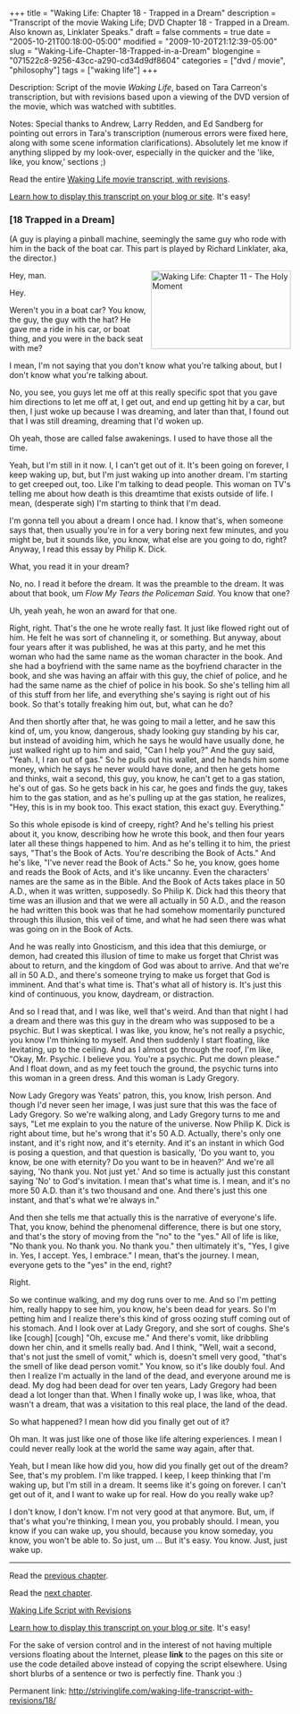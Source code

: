 +++
title = "Waking Life: Chapter 18 - Trapped in a Dream"
description = "Transcript of the movie Waking Life; DVD Chapter 18 - Trapped in a Dream. Also known as, Linklater Speaks."
draft = false
comments = true
date = "2005-10-21T00:18:00-05:00"
modified = "2009-10-20T21:12:39-05:00"
slug = "Waking-Life-Chapter-18-Trapped-in-a-Dream"
blogengine = "071522c8-9256-43cc-a290-cd34d9df8604"
categories = ["dvd / movie", "philosophy"]
tags = ["waking life"]
+++

<div class="WPArticleInfo">
<p>Description: Script of the movie <em>Waking Life</em>, based on Tara Carreon's transcription, but with revisions based upon a viewing of the DVD version of the movie, which was watched with subtitles.</p>
<p>Notes: Special thanks to Andrew, Larry Redden, and Ed Sandberg for pointing out errors in Tara's transcription (numerous errors were fixed here, along with some scene information clarifications). Absolutely let me know if anything slipped by my look-over, especially in the quicker and the 'like, like, you know,' sections ;)</p>
<p>Read the entire <a href="https://wakinglifemovie.net/">Waking Life movie transcript, with revisions</a>.</p>
<p><a href="/words/post/Display-parts-of-the-Waking-Life-Transcript-on-your-site.aspx">Learn how to display this transcript on your blog or site</a>. It's easy!</p>
</div>
<h3 class="waking_life_chapter">[<a id="eighteen" title="eighteen" name="eighteen"></a>18 Trapped in a Dream]</h3>
<p>(A guy is playing a pinball machine, seemingly the same guy who rode with him in the back of the boat car. This part is played by Richard Linklater, aka, the director.)</p>
<p><a onclick="window.open(this.href);return false;" href="http://strivinglife.com/files/images/WakingLife/WakingLife_18_1.jpg"><img src="http://strivinglife.com/files/images/WakingLife/WakingLife_18_1_t.jpg" alt="Waking Life: Chapter 11 - The Holy Moment" width="250" height="140" align="right" /></a>Hey, man.</p>
<p>Hey.</p>
<p>Weren't you in a boat car? You know, the guy, the guy with the hat? He gave me a ride in his car, or boat thing, and you were in the back seat with me?</p>
<p>I mean, I'm not saying that you don't know what you're talking about, but I don't know what you're talking about.</p>
<p>No, you see, you guys let me off at this really specific spot that you gave him directions to let me off at, I get out, and end up getting hit by a car, but then, I just woke up because I was dreaming, and later than that, I found out that I was still dreaming, dreaming that I'd woken up.</p>
<p>Oh yeah, those are called false awakenings. I used to have those all the time.</p>
<p>Yeah, but I'm still in it now. I, I can't get out of it. It's been going on forever, I keep waking up, but, but I'm just waking up into another dream. I'm starting to get creeped out, too. Like I'm talking to dead people. This woman on TV's telling me about how death is this dreamtime that exists outside of life. I mean, (desperate sigh) I'm starting to think that I'm dead.</p>
<p>I'm gonna tell you about a dream I once had. I know that's, when someone says that, then usually you're in for a very boring next few minutes, and you might be, but it sounds like, you know, what else are you going to do, right? Anyway, I read this essay by Philip K. Dick.</p>
<p>What, you read it in your dream?</p>
<p>No, no. I read it before the dream. It was the preamble to the dream. It was about that book, um <em>Flow My Tears the Policeman Said</em>. You know that one?</p>
<p>Uh, yeah yeah, he won an award for that one.</p>
<p>Right, right. That's the one he wrote really fast. It just like flowed right out of him. He felt he was sort of channeling it, or something. But anyway, about four years after it was published, he was at this party, and he met this woman who had the same name as the woman character in the book. And she had a boyfriend with the same name as the boyfriend character in the book, and she was having an affair with this guy, the chief of police, and he had the same name as the chief of police in his book. So she's telling him all of this stuff from her life, and everything she's saying is right out of his book. So that's totally freaking him out, but, what can he do?</p>
<p>And then shortly after that, he was going to mail a letter, and he saw this kind of, um, you know, dangerous, shady looking guy standing by his car, but instead of avoiding him, which he says he would have usually done, he just walked right up to him and said, "Can I help you?" And the guy said, "Yeah. I, I ran out of gas." So he pulls out his wallet, and he hands him some money, which he says he never would have done, and then he gets home and thinks, wait a second, this guy, you know, he can't get to a gas station, he's out of gas. So he gets back in his car, he goes and finds the guy, takes him to the gas station, and as he's pulling up at the gas station, he realizes, "Hey, this is in my book too. This exact station, this exact guy. Everything."</p>
<!--adsense-->
<p>So this whole episode is kind of creepy, right? And he's telling his priest about it, you know, describing how he wrote this book, and then four years later all these things happened to him. And as he's telling it to him, the priest says, "That's the Book of Acts. You're describing the Book of Acts." And he's like, "I've never read the Book of Acts." So he, you know, goes home and reads the Book of Acts, and it's like uncanny. Even the characters' names are the same as in the Bible. And the Book of Acts takes place in 50 A.D., when it was written, supposedly. So Philip K. Dick had this theory that time was an illusion and that we were all actually in 50 A.D., and the reason he had written this book was that he had somehow momentarily punctured through this illusion, this veil of time, and what he had seen there was what was going on in the Book of Acts.</p>
<p>And he was really into Gnosticism, and this idea that this demiurge, or demon, had created this illusion of time to make us forget that Christ was about to return, and the kingdom of God was about to arrive. And that we're all in 50 A.D., and there's someone trying to make us forget that God is imminent. And that's what time is. That's what all of history is. It's just this kind of continuous, you know, daydream, or distraction.</p>
<p>And so I read that, and I was like, well that's weird. And than that night I had a dream and there was this guy in the dream who was supposed to be a psychic. But I was skeptical. I was like, you know, he's not really a psychic, you know I'm thinking to myself. And then suddenly I start floating, like levitating, up to the ceiling. And as I almost go through the roof, I'm like, "Okay, Mr. Psychic. I believe you. You're a psychic. Put me down please." And I float down, and as my feet touch the ground, the psychic turns into this woman in a green dress. And this woman is Lady Gregory.</p>
<p>Now Lady Gregory was Yeats' patron, this, you know, Irish person. And though I'd never seen her image, I was just sure that this was the face of Lady Gregory. So we're walking along, and Lady Gregory turns to me and says, "Let me explain to you the nature of the universe. Now Philip K. Dick is right about time, but he's wrong that it's 50 A.D. Actually, there's only one instant, and it's right now, and it's eternity. And it's an instant in which God is posing a question, and that question is basically, 'Do you want to, you know, be one with eternity? Do you want to be in heaven?' And we're all saying, 'No thank you. Not just yet.' And so time is actually just this constant saying 'No' to God's invitation. I mean that's what time is. I mean, and it's no more 50 A.D. than it's two thousand and one. And there's just this one instant, and that's what we're always in."</p>
<p>And then she tells me that actually this is the narrative of everyone's life. That, you know, behind the phenomenal difference, there is but one story, and that's the story of moving from the "no" to the "yes." All of life is like, "No thank you. No thank you. No thank you." then ultimately it's, "Yes, I give in. Yes, I accept. Yes, I embrace." I mean, that's the journey. I mean, everyone gets to the "yes" in the end, right?</p>
<p>Right.</p>
<p>So we continue walking, and my dog runs over to me. And so I'm petting him, really happy to see him, you know, he's been dead for years. So I'm petting him and I realize there's this kind of gross oozing stuff coming out of his stomach. And I look over at Lady Gregory, and she sort of coughs. She's like [cough] [cough] "Oh, excuse me." And there's vomit, like dribbling down her chin, and it smells really bad. And I think, "Well, wait a second, that's not just the smell of vomit," which is, doesn't smell very good, "that's the smell of like dead person vomit." You know, so it's like doubly foul. And then I realize I'm actually in the land of the dead, and everyone around me is dead. My dog had been dead for over ten years, Lady Gregory had been dead a lot longer than that. When I finally woke up, I was like, whoa, that wasn't a dream, that was a visitation to this real place, the land of the dead.</p>
<p>So what happened? I mean how did you finally get out of it?</p>
<p>Oh man. It was just like one of those like life altering experiences. I mean I could never really look at the world the same way again, after that.</p>
<p>Yeah, but I mean like how did you, how did you finally get out of the dream? See, that's my problem. I'm like trapped. I keep, I keep thinking that I'm waking up, but I'm still in a dream. It seems like it's going on forever. I can't get out of it, and I want to wake up for real. How do you really wake up?</p>
<p>I don't know, I don't know. I'm not very good at that anymore. But, um, if that's what you're thinking, I mean you, you probably should. I mean, you know if you can wake up, you should, because you know someday, you know, you won't be able to. So just, um ... But it's easy. You know. Just, just wake up.</p>
<hr />
<p>Read the <a href="/waking-life-transcript-with-revisions/17/">previous chapter</a>.</p>
<p>Read the <a href="/waking-life-transcript-with-revisions/19/">next chapter</a>.</p>
<p><a href="https://wakinglifemovie.net/">Waking Life Script with Revisions</a></p>
<div class="tip">
<p><a href="/words/post/Display-parts-of-the-Waking-Life-Transcript-on-your-site.aspx">Learn how to display this transcript on your blog or site</a>. It's easy!</p>
<p>For the sake of version control and in the interest of not having multiple versions floating about the Internet, please <strong>link</strong> to the pages on this site or use the code detailed above instead of copying the script elsewhere. Using short blurbs of a sentence or two is perfectly fine. Thank you :)</p>
<p>Permanent link: <a href="/waking-life-transcript-with-revisions/18/">http://strivinglife.com/waking-life-transcript-with-revisions/18/</a></p>
</div>

